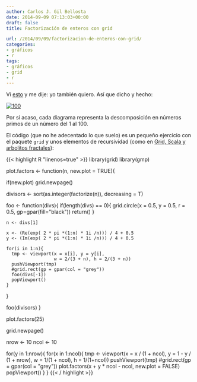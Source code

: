 ```yaml
---
author: Carlos J. Gil Bellosta
date: 2014-09-09 07:13:03+00:00
draft: false
title: Factorización de enteros con grid

url: /2014/09/09/factorizacion-de-enteros-con-grid/
categories:
- gráficos
- r
tags:
- gráficos
- grid
- r
---
```


Vi [esto](http://mathlesstraveled.com/2012/10/05/factorization-diagrams/) y me dije: yo también quiero. Así que dicho y hecho:

[![100](/wp-uploads/2014/09/100.png#center)
](/wp-uploads/2014/09/100.png#center)

Por si acaso, cada diagrama representa la descomposición en números primos de un número del 1 al 100.

El código (que no he adecentado lo que suelo) es un pequeño ejercicio con el paquete `grid` y unos elementos de recursividad (como en [Grid, Scala y arbolitos fractales](http://www.datanalytics.com/2014/05/12/grid-scala-y-arbolitos/)):


{{< highlight R "linenos=true" >}}
library(grid)
library(gmp)

plot.factors <- function(n, new.plot = TRUE){

  if(new.plot)
    grid.newpage()

  divisors <- sort(as.integer(factorize(n)), decreasing = T)

  foo <- function(divs){
    if(length(divs) == 0){
      grid.circle(x = 0.5, y = 0.5, r = 0.5,
                  gp=gpar(fill="black"))
      return()
    }

    n <- divs[1]

    x <- (Re(exp( 2 * pi *(1:n) * 1i /n))) / 4 + 0.5
    y <- (Im(exp( 2 * pi *(1:n) * 1i /n))) / 4 + 0.5

    for(i in 1:n){
      tmp <- viewport(x = x[i], y = y[i],
                      w = 2/(3 + n), h = 2/(3 + n))
      pushViewport(tmp)
      #grid.rect(gp = gpar(col = "grey"))
      foo(divs[-1])
      popViewport()
    }
  }

  foo(divisors)
}

plot.factors(25)


grid.newpage()

nrow <- 10
ncol <- 10

for(y in 1:nrow){
  for(x in 1:ncol){
    tmp <- viewport(x = x / (1 + ncol), y = 1 - y / (1 + nrow),
                    w = 1/(1 + ncol), h = 1/(1+ncol))
    pushViewport(tmp)
    #grid.rect(gp = gpar(col = "grey"))
    plot.factors(x + y * ncol - ncol, new.plot = FALSE)
    popViewport()
  }
}
{{< / highlight >}}